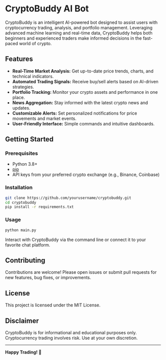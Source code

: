 # CryptoBuddy AI Bot

CryptoBuddy is an intelligent AI-powered bot designed to assist users with cryptocurrency trading, analysis, and portfolio management. Leveraging advanced machine learning and real-time data, CryptoBuddy helps both beginners and experienced traders make informed decisions in the fast-paced world of crypto.

## Features

- **Real-Time Market Analysis:** Get up-to-date price trends, charts, and technical indicators.
- **Automated Trading Signals:** Receive buy/sell alerts based on AI-driven strategies.
- **Portfolio Tracking:** Monitor your crypto assets and performance in one place.
- **News Aggregation:** Stay informed with the latest crypto news and updates.
- **Customizable Alerts:** Set personalized notifications for price movements and market events.
- **User-Friendly Interface:** Simple commands and intuitive dashboards.

## Getting Started

### Prerequisites

- Python 3.8+
- [pip](https://pip.pypa.io/en/stable/)
- API keys from your preferred crypto exchange (e.g., Binance, Coinbase)

### Installation

```bash
git clone https://github.com/yourusername/cryptobuddy.git
cd cryptobuddy
pip install -r requirements.txt
```

### Usage

```bash
python main.py
```

Interact with CryptoBuddy via the command line or connect it to your favorite chat platform.

## Contributing

Contributions are welcome! Please open issues or submit pull requests for new features, bug fixes, or improvements.

## License

This project is licensed under the MIT License.

## Disclaimer

CryptoBuddy is for informational and educational purposes only. Cryptocurrency trading involves risk. Use at your own discretion.

---

**Happy Trading! 🚀**